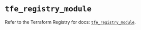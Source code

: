 # `tfe_registry_module`

Refer to the Terraform Registry for docs: [`tfe_registry_module`](https://registry.terraform.io/providers/hashicorp/tfe/0.52.0/docs/resources/registry_module).
